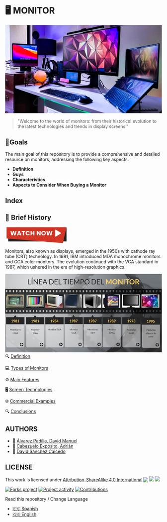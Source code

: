 # 🖥️ **MONITOR**
![cover](img/img1.jpg)

> "Welcome to the world of monitors: from their historical evolution to the latest technologies and trends in display screens."

## 🎯Goals

The main goal of this repository is to provide a comprehensive and detailed resource on monitors, addressing the following key aspects:
- **Definition**
- **Guys**
- **Characteristics**
- **Aspects to Consider When Buying a Monitor**

## Index

## 📜 **Brief History**


<a href="https://www.youtube.com/watch?v=Q9y6BLIjXWo" target="_blank">
  <img src="img/watchnow.png" alt="Video Here" width="200px">
</a>

Monitors, also known as displays, emerged in the 1950s with cathode ray tube (CRT) technology. In 1981, IBM introduced MDA monochrome monitors and CGA color monitors. The evolution continued with the VGA standard in 1987, which ushered in the era of high-resolution graphics.

![story](img/historia.png)
🔍 [Definition](#definition)

💻 [Types of Monitors](#types-of-monitors)

⚙️ [Main Features](#main-features)

🖥️ [Screen Technologies](#screen-technologies)

🌐 [Commercial Examples](#commercial-examples)

🔍 [Conclusions](#conclusions)
 
## AUTHORS

* :pushpin: [Álvarez Padilla, David Manuel](https://github.com/DavidPadilla24)
* :pushpin: [Cabezuelo Expósito, Adrián](https://github.com/AdrianCE94)
* :pushpin: [David Sánchez Caicedo](https://github.com/davidlinesc)


 ## LICENSE

 <p xmlns:cc="http://creativecommons.org/ns#" >This work is licensed under <a href="http://creativecommons.org/licenses/by-sa/4.0/?ref=chooser- v1" target="_blank" rel="license noopener noreferrer" style="display:inline-block;">Attribution-ShareAlike 4.0 International<img style="height:22px!important;margin-left:3px;vertical-align :text-bottom;" src="https://mirrors.creativecommons.org/presskit/icons/cc.svg?ref=chooser-v1"><img style="height:22px!important;margin-left:3px;vertical-align:text -bottom;" src="https://mirrors.creativecommons.org/presskit/icons/by.svg?ref=chooser-v1"><img style="height:22px!important;margin-left:3px;vertical-align:text -bottom;" src="https://mirrors.creativecommons.org/presskit/icons/sa.svg?ref=chooser-v1"></a></p>

[![Forks project](https://img.shields.io/badge/Forks-yellow)](https://github.com/AdrianCE94/informatica-ambiental/forks)
[![Project activity](https://img.shields.io/badge/Actividad-red)](https://github.com/AdrianCE94/informatica-ambiental/activity)
[![Contributions](https://img.shields.io/badge/Contribuciones-green)](https://github.com/AdrianCE94/informatica-ambiental/graphs/contributors)

 Read this repository / Change Language
- [🇪🇸 Spanish](README.md)
- [🇬🇧 English](README_EN.md)